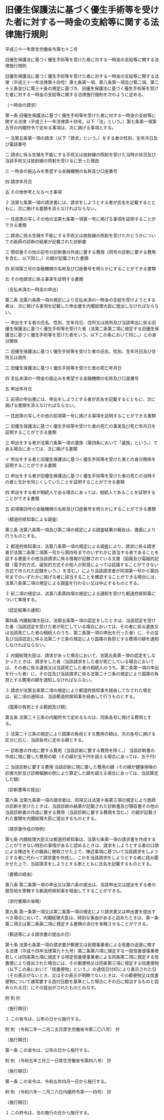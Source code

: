 # 旧優生保護法に基づく優生手術等を受けた者に対する一時金の支給等に関する法律施行規則

平成三十一年厚生労働省令第七十二号

旧優生保護法に基づく優生手術等を受けた者に対する一時金の支給等に関する法律施行規則

旧優生保護法に基づく優生手術等を受けた者に対する一時金の支給等に関する法律（平成三十一年法律第十四号）第七条第一項、第八条第一項及び第二項、第二十三条並びに第三十条の規定に基づき、旧優生保護法に基づく優生手術等を受けた者に対する一時金の支給等に関する法律施行規則を次のように定める。

（一時金の請求）

第一条 旧優生保護法に基づく優生手術等を受けた者に対する一時金の支給等に関する法律（平成三十一年法律第十四号。以下「法」という。）第七条第一項第五号の内閣府令で定める事項は、次に掲げる事項とする。

一 法第五条第一項の請求（以下「請求」という。）をする者の性別、生年月日及び電話番号

二 請求に係る生殖を不能にする手術又は放射線の照射を受けた当時の状況及び当該手術又は放射線の照射を受けるに至った理由

三 一時金の振込みを希望する金融機関の名称及び口座番号

四 請求年月日

五 その他参考となるべき事項

２ 法第七条第一項の請求書には、請求をしようとする者が氏名を記載するとともに、次に掲げる書類を添えなければならない。

一 住民票の写しその他の法第七条第一項第一号に掲げる事項を証明することができる書類

二 請求に係る生殖を不能にする手術又は放射線の照射を受けたかどうかについての医師の診断の結果が記載された診断書

三 領収書その他の前号の診断書の作成に要する費用（同号の診断に要する費用を含む。以下同じ。）の額が記載された書類

四 前項第三号の金融機関の名称及び口座番号を明らかにすることができる書類

五 その他請求に係る事実を証明する書類

（支払未済の一時金の申出）

第二条 法第六条第一項の規定により支払未済の一時金の支給を受けようとする者は、次に掲げる事項を記載した申出書を内閣総理大臣に提出しなければならない。

一 申出をする者の氏名、性別、生年月日、住所又は居所及び当該申出に係る旧優生保護法に基づく優生手術等を受けた者（法第二条第二項に規定する旧優生保護法に基づく優生手術等を受けた者をいう。以下この条において同じ。）との身分関係

二 旧優生保護法に基づく優生手術等を受けた者の氏名、性別、生年月日及び住所又は居所

三 旧優生保護法に基づく優生手術等を受けた者の死亡年月日

四 支払未済の一時金の振込みを希望する金融機関の名称及び口座番号

五 申出年月日

２ 前項の申出書には、申出をしようとする者が氏名を記載するとともに、次に掲げる書類を添えなければならない。

一 住民票の写しその他の前項第一号に掲げる事項を証明することができる書類

二 旧優生保護法に基づく優生手術等を受けた者の死亡の事実及び死亡年月日を証明することができる書類

三 申出をする者が法第六条第一項の遺族（第四条において「遺族」という。）である場合にあっては、次に掲げる書類

イ 申出をする者と旧優生保護法に基づく優生手術等を受けた者との身分関係を証明することができる書類

ロ 申出をする者が旧優生保護法に基づく優生手術等を受けた者の死亡の当時その者と生計を同じくしていたことを証明することができる書類

四 申出をする者が相続人である場合にあっては、相続人であることを証明することができる書類

五 前項第四号の金融機関の名称及び口座番号を明らかにすることができる書類

（都道府県知事による調査）

第三条 法第八条第一項及び第二項の規定による調査結果の報告は、書面により行うものとする。

２ 都道府県知事は、法第八条第一項の規定による調査により、請求に係る請求者が法第二条第二項第一号から第四号までのいずれかに該当する者であることを証する書面その他当該請求に係る情報が記録されている文書（図画及び電磁的記録（電子的方式、磁気的方式その他人の知覚によっては認識することができない方式で作られた記録をいう。）を含む。）により当該請求者が同項第一号から第四号までのいずれかに掲げる者に該当することを確認することができる場合には、法第八条第二項の規定による調査を行わない又は中止するものとする。

３ 前二項の規定は、法第八条第四項の規定による通知を受けた都道府県知事について準用する。

（認定結果の通知）

第四条 内閣総理大臣は、法第五条第一項の認定をしたときは、当該認定を受けた者（当該認定を受けた者が死亡している場合においては、その者に係る遺族又は当該死亡した者の相続人のうち、第二条第一項の申出を行った者）に、その旨及び当該認定に係る法第二十三条の規定により国庫の負担とする費用の額を通知しなければならない。

２ 内閣総理大臣は、請求があった場合において、法第五条第一項の認定をしなかったときは、請求をした者（当該請求をした者が死亡している場合においては、その者に係る遺族又は当該死亡した者の相続人のうち、第二条第一項の申出を行った者）に、その旨及び当該請求に係る法第二十三条の規定により国庫の負担とする費用の額を通知しなければならない。

３ 請求が法第五条第二項の規定により都道府県知事を経由してなされた場合は、前二項の通知は、当該都道府県知事を経由して行うものとする。

（国庫の負担とする範囲及び額）

第五条 法第二十三条の内閣府令で定めるものは、同条各号に掲げる費用とする。

２ 法第二十三条の規定により国庫の負担とする費用の額は、次の各号に掲げる区分に応じ、当該各号に定める額とする。

一 診断書の作成に要する費用（当該診断に要する費用を除く。） 当該診断書の作成に現に要した費用の額（その額が五千円を超える場合にあっては、五千円）

二 当該診断に要する費用 当該診断に現に要した費用の額（その額が健康保険の診療方針及び診療報酬の例により算定した額を超える場合にあっては、当該算定した額）

（診断書等の提出）

第六条 法第九条第一項の請求者は、同項又は法第十条第三項の規定により医師の診断を受けたときは、当該診断の結果が記載された診断書及び領収書その他の当該診断書の作成に要する費用（当該診断に要する費用を含む。）の額が記載された書類を内閣総理大臣に提出するものとする。

（請求書作成の特例）

第七条 内閣総理大臣又は都道府県知事は、法第七条第一項の請求書を作成することができない特別の事情があると認めるときは、請求をしようとする者の口頭による陳述をその職員に聴取させた上で、陳述事項に基づいて当該請求をしようとする者に代わって請求書を作成し、これを当該請求をしようとする者に読み聞かせた上で、当該請求をしようとする者とともに氏名を記載するものとする。

（書類の経由）

第八条 第二条第一項の申出又は第六条の提出は、当該申出又は提出をする者の居住地を管轄する都道府県知事を経由してすることができる。

（添付書類の省略）

第九条 第一条第一項又は第二条第一項の規定により請求書又は申出書を提出すべき場合において、内閣総理大臣は、特別な事由があると認めたときは、第一条第二項又は第二条第二項に規定する書類の添付を省略させることができる。

（郵送等による請求書の提出の日）

第十条 法第七条第一項の請求書が郵便又は民間事業者による信書の送達に関する法律（平成十四年法律第九十九号）第二条第六項に規定する一般信書便事業者若しくは同条第九項に規定する特定信書便事業者による同条第二項に規定する信書便により提出された場合には、その郵便物又は同条第三項に規定する信書便物（以下この条において「信書便物」という。）の通信日付印により表示された日（その表示がないとき、又はその表示が明瞭でないときは、その郵便物又は信書便物について通常要する送付日数を基準とした場合にその日に相当するものと認められる日）にその提出がされたものとみなす。

附 則 抄

（施行期日）

１ この省令は、公布の日から施行する。

附 則 （令和二年一二月二五日厚生労働省令第二〇八号） 抄

（施行期日）

第一条 この省令は、公布の日から施行する。

附 則 （令和五年三月三一日厚生労働省令第四八号） 抄

（施行期日）

第一条 この省令は、令和五年四月一日から施行する。

附 則 （令和六年一二月二六日内閣府令第一一四号） 抄

（施行期日）

１ この府令は、法の施行の日から施行する。
